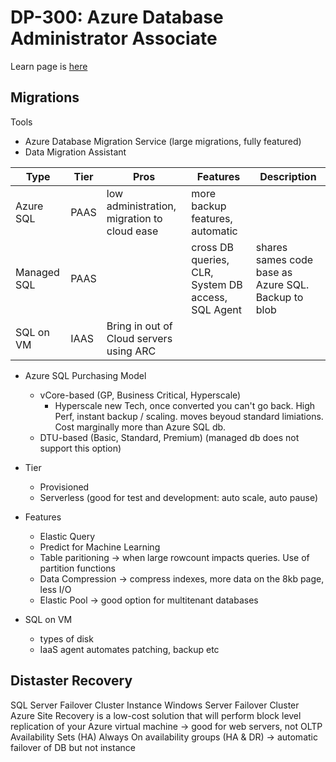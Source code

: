 # DP-300: Azure Database Administrator Associate
Learn page is [here](https://learn.microsoft.com/en-us/credentials/certifications/azure-database-administrator-associate/?practice-assessment-type=certification)

## Migrations
Tools
- Azure Database Migration Service (large migrations, fully featured)
- Data Migration Assistant

| Type | Tier | Pros | Features | Description |
| ---- | ---- | ---- | ---- | ---- |
| Azure SQL | PAAS | low administration, migration to cloud ease | more backup features, automatic |
| Managed SQL | PAAS | | cross DB queries, CLR, System DB access, SQL Agent | shares sames code base as Azure SQL. Backup to blob |
| SQL on VM | IAAS | Bring in out of Cloud servers using ARC |

- Azure SQL Purchasing Model
  - vCore-based (GP, Business Critical, Hyperscale)
    - Hyperscale new Tech, once converted you can't go back. High Perf, instant backup / scaling. moves beyoud standard limiations. Cost marginally more than Azure SQL db.
  - DTU-based (Basic, Standard, Premium) (managed db does not support this option)
- Tier
  - Provisioned
  - Serverless (good for test and development: auto scale, auto pause)

- Features
  - Elastic Query
  - Predict for Machine Learning
  - Table paritioning -> when large rowcount impacts queries. Use of partition functions
  - Data Compression -> compress indexes, more data on the 8kb page, less I/O
  - Elastic Pool -> good option for multitenant databases

- SQL on VM
  - types of disk
  - IaaS agent automates patching, backup etc
 
## Distaster Recovery
SQL Server Failover Cluster Instance 
Windows Server Failover Cluster
Azure Site Recovery is a low-cost solution that will perform block level replication of your Azure virtual machine -> good for web servers, not OLTP
Availability Sets (HA)
Always On availability groups (HA & DR) -> automatic failover of DB but not instance
